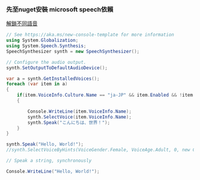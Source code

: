 ### 先至nuget安裝 microsoft speech依賴
[解鎖不同語音](https://github.com/jonelo/unlock-win-tts-voices/blob/main/unlock-win-tts-voices.bat)
```csharp
// See https://aka.ms/new-console-template for more information
using System.Globalization;
using System.Speech.Synthesis;
SpeechSynthesizer synth = new SpeechSynthesizer();

// Configure the audio output.
synth.SetOutputToDefaultAudioDevice();

var a = synth.GetInstalledVoices();
foreach (var item in a)
{
    if(item.VoiceInfo.Culture.Name == "ja-JP" && item.Enabled && !item.VoiceInfo.Name.Contains("Desktop"))
    {

        Console.WriteLine(item.VoiceInfo.Name);
        synth.SelectVoice(item.VoiceInfo.Name);
        synth.Speak("こんにちは、世界！");
    }
}

synth.Speak("Hello, World!");
//synth.SelectVoiceByHints(VoiceGender.Female, VoiceAge.Adult, 0, new CultureInfo("ja-JP"));

// Speak a string, synchronously

Console.WriteLine("Hello, World!");
```
